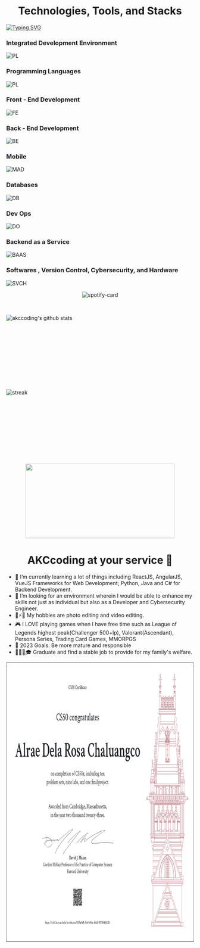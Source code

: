 <h1 align="center">Technologies, Tools, and Stacks</h1>

[![Typing SVG](https://readme-typing-svg.herokuapp.com?font=Young+serif&weight=500&size=30&duration=1500&pause=300&color=4292F7&background=FDFCFF00&center=true&vCenter=true&random=false&width=435&lines=Alrae+Kei;I+love+Milk+and+Coffee;Full+-+Stack+Developer;CyberSecurity+Engineer)](https://git.io/typing-svg)


### Integrated Development Environment
![PL](https://skillicons.dev/icons?i=vscode,visualstudio,eclipse,idea)
&nbsp;


### Programming Languages
![PL](https://skillicons.dev/icons?i=python,java,cs,c,ts,js,php,ruby)
&nbsp;

### Front - End Development
![FE](https://skillicons.dev/icons?i=threejs,nextjs,bootstrap,react,angular,vue,svelte,html,css,sass,vite,babel,tailwind,qt)
&nbsp;

### Back - End Development
![BE](https://skillicons.dev/icons?i=nodejs,spring,nest,deno,django,flask,rails,laravel)
&nbsp;

### Mobile
![MAD](https://skillicons.dev/icons?i=androidstudio,kotlin,swift,flutter,dart,xamarin)
&nbsp;

### Databases
![DB](https://skillicons.dev/icons?i=mysql,postgresql,mongodb,redis,sqlite,cassandra)
&nbsp;

### Dev Ops
![DO](https://skillicons.dev/icons?i=aws,docker,jenkins,azure)
&nbsp;

### Backend as a Service
![BAAS](https://skillicons.dev/icons?i=firebase,vercel,heroku)
&nbsp;

### Softwares , Version Control, Cybersecurity, and Hardware
![SVCH](https://skillicons.dev/icons?i=wordpress,figma,xd,ps,postman,git,github,linux,arduino)
&nbsp;


<div align="center">
<img alt ="spotify-card" width = "480" height="680" src ="https://spotify-github-profile.vercel.app/api/view?uid=314rfto6hyqiwfftay76igtexvm4&cover_image=true&theme=default&show_offline=false&background_color=0e0c0c&interchange=false&bar_color=05f0e0&bar_color_cover=false"/>
</div>

&nbsp;&nbsp;&nbsp;&nbsp;&nbsp;

<img align="left" alt="akccoding's github stats" width="400" height="200" src="https://github-readme-stats.vercel.app/api?username=akccoding&show_icons=true&hide_border=false&title_color=ff652f&icon_color=ffe400&bg_color=09131b&text_color=ffffff&border_color=0c1a25"/>

<img align="left" width="400" height="200" src="https://github-readme-streak-stats.herokuapp.com/?user=AKCcoding" alt="streak" />
&nbsp;
<p align="center">
<img width="400" height="200" src="https://github-readme-stats.vercel.app/api/top-langs?username=akccoding&show_icons=true&locale=en&layout=compact&theme=github_dark&hide_border=true"></p>


<h1 align="center"> AKCcoding at your service 🙇 </h1>

- 🤔 I’m currently learning a lot of things including ReactJS, AngularJS, VueJS Frameworks for Web Development; Python, Java and C# for Backend Development.
- 🌱 I’m looking for an environment wherein I would be able to enhance my skills not just as individual but also as a Developer and Cybersecurity Engineer.
- 📸⚡🎥 My hobbies are photo editing and video editing.
- 🎮 I LOVE playing games when I have free time such as League of Legends highest peak(Challenger 500+lp), Valorant(Ascendant), Persona Series, Trading Card Games, MMORPGS
- 🥅 2023 Goals: Be more mature and responsible
- 👨🏻‍🎓🎓 Graduate and find a stable job to provide for my family's welfare.

<img width="850" height="750" src="CS50X_Alrae.png" alt="cs50x" />